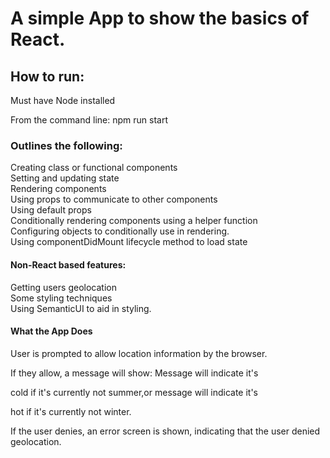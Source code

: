 # A simple App to show the basics of React.

## How to run:

Must have Node installed

From the command line: npm run start


### Outlines the following:

Creating class or functional components\
Setting and updating state\
Rendering components \
Using props to communicate to other components\
Using default props\
Conditionally rendering components using a helper function\
Configuring objects to conditionally use in rendering. \
Using componentDidMount lifecycle method to load state


#### Non-React based features:
Getting users geolocation\
Some styling techniques\
Using SemanticUI to aid in styling.

#### What the App Does

User is prompted to allow location information by the browser.

If they allow, a message will show: Message will indicate it's 

cold if it's currently not summer,or message will indicate it's 

hot if it's currently not winter. 

If the user denies, an error screen is shown, indicating that the user denied geolocation.
